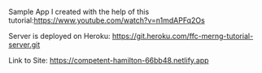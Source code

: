 Sample App I created with the help of this tutorial:https://www.youtube.com/watch?v=n1mdAPFq2Os

Server is deployed on Heroku: https://git.heroku.com/ffc-merng-tutorial-server.git

Link to Site: https://competent-hamilton-66bb48.netlify.app

